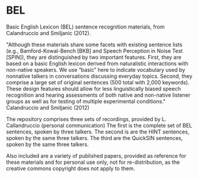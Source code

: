 # BEL
Basic English Lexicon (BEL) sentence recognition materials, from Calandruccio and Smiljanic (2012).

"Although these materials share some facets with existing sentence lists (e.g., Bamford-Kowal-Bench [BKB] and Speech Perception in Noise Test [SPIN]), they are distinguished by two important features. First, they are based on a basic English lexicon derived from naturalistic interactions with non-native speakers. We use “basic” here to indicate vocabulary used by nonnative talkers in conversations discussing everyday topics. Second, they comprise a large set of original sentences (500 total with 2,000 keywords). These design features should allow for less linguistically biased speech recognition and hearing assessments of both native and non-native listener groups as well as for testing of multiple experimental conditions." Calandruccio and Smiljanic (2012)

The repository comprises three sets of recordings, provided by L. Callandruccio (personal communication)
The first is the complete set of BEL sentences, spoken by three talkers.
The second is are the HINT sentences, spoken by the same three talkers.
The third are the QuickSIN sentences, spoken by the same three talkers.

Also included are a variety of published papers, provided as reference for these materials and for personal use only, not for re-distribution, as the creative commons copyright does not apply to them.
